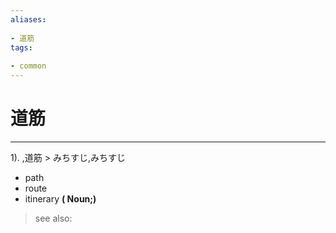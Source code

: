 ```yaml
---
aliases:
    
- 道筋
tags:
    
- common
---
```


# 道筋
---
1).
,道筋 > みちすじ,みちすじ

- path
- route
- itinerary
**( Noun;)**
> see also: 
            